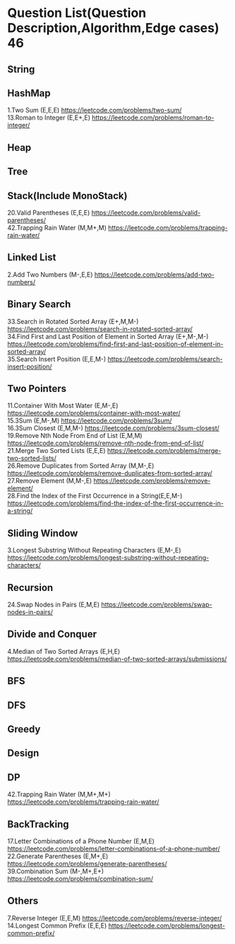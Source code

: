 # Question List(Question Description,Algorithm,Edge cases)  46
## String
## HashMap
1.Two Sum (E,E,E) https://leetcode.com/problems/two-sum/  <br>
13.Roman to Integer (E,E+,E) https://leetcode.com/problems/roman-to-integer/ <br>
## Heap
## Tree
## Stack(Include MonoStack)
20.Valid Parentheses (E,E,E) https://leetcode.com/problems/valid-parentheses/ <br>
42.Trapping Rain Water (M,M+,M) https://leetcode.com/problems/trapping-rain-water/
## Linked List
2.Add Two Numbers (M-,E,E) https://leetcode.com/problems/add-two-numbers/ <br>
## Binary Search
33.Search in Rotated Sorted Array (E+,M,M-) https://leetcode.com/problems/search-in-rotated-sorted-array/<br>
34.Find First and Last Position of Element in Sorted Array (E+,M-,M-) https://leetcode.com/problems/find-first-and-last-position-of-element-in-sorted-array/<br>
35.Search Insert Position (E,E,M-) https://leetcode.com/problems/search-insert-position/
## Two Pointers
11.Container With Most Water (E,M-,E) https://leetcode.com/problems/container-with-most-water/ <br>
15.3Sum (E,M-,M)  https://leetcode.com/problems/3sum/ <br>
16.3Sum Closest (E,M,M-) https://leetcode.com/problems/3sum-closest/ <br>
19.Remove Nth Node From End of List (E,M,M) https://leetcode.com/problems/remove-nth-node-from-end-of-list/ <br>
21.Merge Two Sorted Lists (E,E,E) https://leetcode.com/problems/merge-two-sorted-lists/ <br>
26.Remove Duplicates from Sorted Array (M,M-,E) https://leetcode.com/problems/remove-duplicates-from-sorted-array/ <br>
27.Remove Element (M,M-,E) https://leetcode.com/problems/remove-element/ <br>
28.Find the Index of the First Occurrence in a String(E,E,M-) https://leetcode.com/problems/find-the-index-of-the-first-occurrence-in-a-string/ </br>
## Sliding Window
3.Longest Substring Without Repeating Characters (E,M-,E) https://leetcode.com/problems/longest-substring-without-repeating-characters/ <br>
## Recursion
24.Swap Nodes in Pairs (E,M,E) https://leetcode.com/problems/swap-nodes-in-pairs/ <br>
## Divide and Conquer
4.Median of Two Sorted Arrays (E,H,E) https://leetcode.com/problems/median-of-two-sorted-arrays/submissions/ <br>
## BFS
## DFS
## Greedy
## Design
## DP
42.Trapping Rain Water (M,M+,M+) https://leetcode.com/problems/trapping-rain-water/
## BackTracking
17.Letter Combinations of a Phone Number (E,M,E) https://leetcode.com/problems/letter-combinations-of-a-phone-number/ <br>
22.Generate Parentheses (E,M+,E) https://leetcode.com/problems/generate-parentheses/ <br>
39.Combination Sum (M-,M+,E+) https://leetcode.com/problems/combination-sum/
## Others
7.Reverse Integer (E,E,M) https://leetcode.com/problems/reverse-integer/ <br>
14.Longest Common Prefix (E,E,E) https://leetcode.com/problems/longest-common-prefix/ <br>

